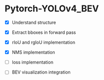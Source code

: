 # Pytorch-YOLOv4_BEV


- [x] Understand structure
- [x] Extract bboxes in forward pass
- [x] rIoU and rgIoU implementation
- [x] NMS implementation
- [ ] loss implementation
- [ ] BEV visualization integration

